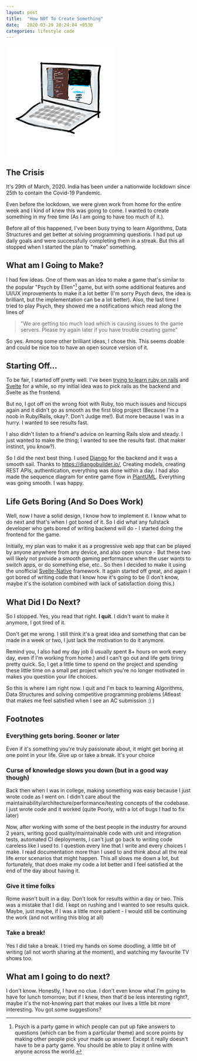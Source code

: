 ```yaml
---
layout: post
title:  "How NOT To Create Something"
date:   2020-03-29 20:24:04 +0530
categories: lifestyle code 
---
```


![My Mac](/assets/mac_doodle.png)

## The Crisis

It's 29th of March, 2020. India has been under a nationwide lockdown since 25th to contain the Covid-19 Pandemic.

Even before the lockdown, we were given work from home for the entire week and I kind of knew this was going to come. I wanted to create something in my free time (As I am going to have too much of it.).


Before all of this happened, I've been busy trying to learn Algorithms, Data Structures and get better at solving programming questions. I had put up daily goals and were successfully completing them in a streak. But this all stopped when I started the plan to "make" something. 

## What am I Going to Make?

I had few ideas. One of them was an idea to make a game that's similar to the popular "Psych by Ellen"[^1] game, but with some additional features and UI/UX improvements to make it a lot better (I'm sorry Psych devs, the idea is brilliant, but the implementation can be a lot better). Also, the last time I tried to play Psych, they showed me a notifications which read along the lines of

> "We are getting too much load which is causing issues to the game servers. Please try again later if you have trouble creating game"


So yes. Among some other brilliant ideas, I chose this. This seems doable and could be nice too to have an open source version of it.


## Starting Off...

To be fair, I started off pretty well. I've been [trying to learn ruby on rails](https://github.com/irshadshalu/rails-first-project) and [Svelte](/2020-02-08/experimenting-with-svelte) for a while, so my initial idea was to pick rails as the backend and Svelte as the frontend. 

But no, I got off on the wrong foot with Ruby, too much issues and hiccups again and it didn't go as smooth as the first blog project (Because I'm a noob in Ruby/Rails, okay?. Don't Judge me!). But more because I was in a hurry. I wanted to see results fast.

I also didn't listen to a friend's advice on learning Rails slow and steady. I just wanted to make the thing; I wanted to see the results fast. (that maker instinct, you know?). 

So I did the next best thing. I used [Django](https://www.djangoproject.com/) for the backend and it was a smooth sail. Thanks to https://djangobuilder.io/, Creating models, creating REST APIs, authentication, everything was done within a day. I had also made the sequence diagram for entire game flow in [PlantUML](https://plantuml.com/sequence-diagram). Everything was going smooth. I was happy. 

## Life Gets Boring (And So Does Work)

Well, now I have a solid design, I know how to implement it. I know what to do next and that's when I got bored of it. So I did what any fullstack developer who gets bored of writing backend will do - I started doing the frontend for the game. 

Initially, my plan was to make it as a progressive web app that can be played by anyone anywhere from any device, and also open source - But these two will likely not provide a smooth gaming performance when the user wants to switch apps, or do something else, etc.. So then I decided to make it using the unofficial [Svelte-Native](https://svelte-native.technology/) framework. It again started off great, and again I got bored of writing code that I know how it's going to be (I don't know, maybe it's the isolation combined with lack of satisfaction doing this.)


## What Did I Do Next?

So I stopped. Yes, you read that right. **I quit**. I didn't want to make it anymore, I got tired of it. 

Don't get me wrong. I still think it's a great idea and something that can be made in a week or two, I just lack the motivation to do it anymore.

Remind you, I also had my day job (I usually spent 8+ hours on work every day, even if I'm working from home.) and I can't go out and life gets tiring pretty quick. So, I get a little time to spend on the project and spending these little time on a small pet project which you're no longer motivated in makes you question your life choices. 


So this is where I am right now. I quit and I'm back to learning Algorithms, Data Structures and solving competitive programming problems (Atleast that makes me feel satisfied when I see an AC submission :) )


## Footnotes 

### Everything gets boring. Sooner or later

Even if it's something you're truly passionate about, it might get boring at one point in your life. Give up or take a break. It's your choice

### Curse of knowledge slows you down (but in a good way though)

Back then when I was in college, making something was easy because I just wrote code as I went on. I didn't care about the maintainability/architecture/performance/testing concepts of the codebase. I just wrote code and it worked (quite Poorly, with a lot of bugs I had to fix later)

Now, after working with some of the best people in the industry for around 2 years, writing good quality/maintainable code with unit and integration tests, automated CI deployments, I can't just go back to writing code careless like I used to. I question every line that I write and every choices I make. I read documentation more than I used to and think about all the real life error scenarios that might happen. This all slows me down a lot, but fortunately, that does make my code a lot better and I feel satisfied at the end of the day about having it. 


### Give it time folks

Rome wasn't built in a day. Don't look for results within a day or two. This was a mistake that I did. I kept on rushing and I wanted to see results quick. Maybe, just maybe, if I was a little more patient - I would still be continuing the work (and not writing this blog at all)


### Take a break!


Yes I did take a break. I tried my hands on some doodling, a little bit of writing (all not worth sharing at the moment), and watching my favourite TV shows too. 


## What am I going to do next?

I don't know. Honestly, I have no clue. I don't even know what I'm going to have for lunch tomorrow; but if I knew, then that'd be less interesting right?, maybe it's the not-knowing part that makes our lives a little bit more interesting. You got some suggestions?


[^1]: Psych is a party game in which people can put up fake answers to  questions (which can be from a particular theme) and score points by making other people pick your made up answer. Except it really doesn't have to be a party game. You should be able to play it online with anyone across the world. 

